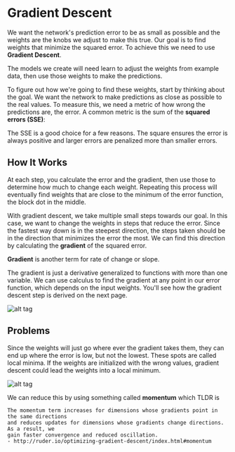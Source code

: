 # Gradient Descent

We want the network's prediction error to be as small as possible and the weights are the knobs we adjust to make this true. Our goal is to find weights that minimize the squared error. To achieve this we need to use **Gradient Descent**.

The models we create will need learn to adjust the weights from example data, then use those weights to make the predictions.

To figure out how we're going to find these weights, start by thinking about the goal. We want the network to make predictions as close as possible to the real values. To measure this, we need a metric of how wrong the predictions are, the error. A common metric is the sum of the **squared errors (SSE)**:

The SSE is a good choice for a few reasons. The square ensures the error is always positive and larger errors are penalized more than smaller errors.

## How It Works

At each step, you calculate the error and the gradient, then use those to determine how much to change each weight. Repeating this process will eventually find weights that are close to the minimum of the error function, the block dot in the middle.

With gradient descent, we take multiple small steps towards our goal. In this case, we want to change the weights in steps that reduce the error. Since the fastest way down is in the steepest direction, the steps taken should be in the direction that minimizes the error the most. We can find this direction by calculating the **gradient** of the squared error.

**Gradient** is another term for rate of change or slope.

The gradient is just a derivative generalized to functions with more than one variable. We can use calculus to find the gradient at any point in our error function, which depends on the input weights. You'll see how the gradient descent step is derived on the next page.

![alt tag](https://d17h27t6h515a5.cloudfront.net/topher/2017/January/587ba606_gradient-descent/gradient-descent.png)

## Problems

Since the weights will just go where ever the gradient takes them, they can end up where the error is low, but not the lowest. These spots are called local minima. If the weights are initialized with the wrong values, gradient descent could lead the weights into a local minimum.

![alt tag](https://d17h27t6h515a5.cloudfront.net/topher/2017/January/587c5ebd_local-minima/local-minima.png)

We can reduce this by using something called **momentum** which TLDR is 

```
The momentum term increases for dimensions whose gradients point in the same directions
and reduces updates for dimensions whose gradients change directions. As a result, we 
gain faster convergence and reduced oscillation. 
- http://ruder.io/optimizing-gradient-descent/index.html#momentum
```
